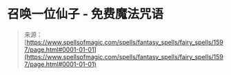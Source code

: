<!--yml

category: 未分类

date: 2024-06-12 18:34:43

-->

# 召唤一位仙子 - 免费魔法咒语

> 来源：[https://www.spellsofmagic.com/spells/fantasy_spells/fairy_spells/1597/page.html#0001-01-01](https://www.spellsofmagic.com/spells/fantasy_spells/fairy_spells/1597/page.html#0001-01-01)
